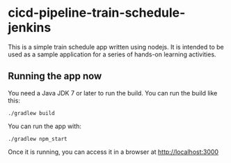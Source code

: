 # cicd-pipeline-train-schedule-jenkins

This is a simple train schedule app written using nodejs. It is intended to be used as a sample application for a series of hands-on learning activities.

## Running the app now

You need a Java JDK 7 or later to run the build. You can run the build like this:

    ./gradlew build

You can run the app with:

    ./gradlew npm_start

Once it is running, you can access it in a browser at [http://localhost:3000](http://localhost:3000)
